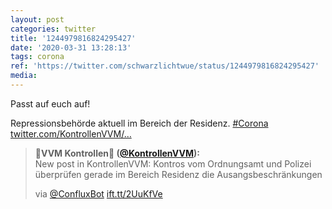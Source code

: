 ```yaml
---
layout: post
categories: twitter
title: '1244979816824295427'
date: '2020-03-31 13:28:13'
tags: corona
ref: 'https://twitter.com/schwarzlichtwue/status/1244979816824295427'
media:
---
```

Passt auf euch auf!



Repressionsbehörde aktuell im Bereich der Residenz. [#Corona](/t/corona) [twitter.com/KontrollenVVM/…](https://twitter.com/KontrollenVVM/status/1244974325041594368) 
> <b>🚋VVM Kontrollen🚉 ([@KontrollenVVM](https://twitter.com/KontrollenVVM)):</b>  
>New post in KontrollenVVM: Kontros vom Ordnungsamt und Polizei überprüfen gerade im Bereich Residenz die Ausangsbeschränkungen  
>  
>via [@ConfluxBot](https://twitter.com/ConfluxBot) [ift.tt/2UuKfVe](https://ift.tt/2UuKfVe)   

